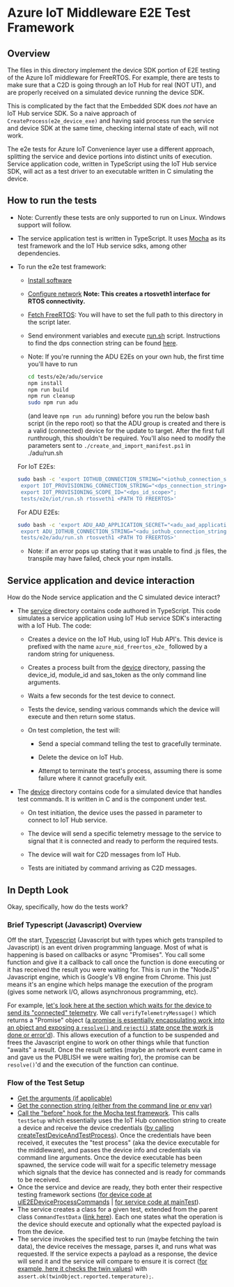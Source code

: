 # Azure IoT Middleware E2E Test Framework

## Overview

The files in this directory implement the device SDK portion of E2E testing of the Azure IoT middleware for FreeRTOS. For example, there are tests to make sure that a C2D is going through an IoT Hub for real (NOT UT), and are properly received on a simulated device running the device SDK.

This is complicated by the fact that the Embedded SDK does *not* have an IoT Hub service SDK. So a naive approach of `CreateProcess(e2e_device_exe)` and having said process run the service and device SDK at the same time, checking internal state of each, will not work.

The e2e tests for Azure IoT Convenience layer use a different approach, splitting the service and device portions into distinct units of execution. Service application code, written in TypeScript using the IoT Hub service SDK, will act as a test driver to an executable written in C simulating the device.

## How to run the tests

* Note: Currently these tests are only supported to run on Linux. Windows support will follow.

* The service application test is written in TypeScript. It uses [Mocha](https://mochajs.org/) as its test framework and the IoT Hub service sdks, among other dependencies.

* To run the e2e test framework:

  * [Install software](../../.github/scripts/install_software.sh)

  * [Configure network](../../.github/scripts/init_linux_port_vm_network.sh) **Note: This creates a rtosveth1 interface for RTOS connectivity.**

  * [Fetch FreeRTOS](../../.github/scripts/fetch_freertos.sh): You will have to set the full path to this directory in the script later.

  * Send environment variables and execute [run.sh](./iot/run.sh) script. Instructions to find the dps connection string can be found [here](https://learn.microsoft.com/cli/azure/iot/dps/connection-string?view=azure-cli-latest).
  * Note: If you're running the ADU E2Es on your own hub, the first time you'll have to run 
    ``` sh
    cd tests/e2e/adu/service
    npm install
    npm run build
    npm run cleanup
    sudo npm run adu 
    ```
    (and leave `npm run adu` running) before you run the below bash script (in the repo root) so that the ADU group is created and there is a valid (connected) device for the update to target. After the first full runthrough, this shouldn't be required. You'll also need to modify the parameters sent to `./create_and_import_manifest.ps1` in ./adu/run.sh

  For IoT E2Es:
  ``` sh
  sudo bash -c 'export IOTHUB_CONNECTION_STRING="<iothub_connection_string>";
   export IOT_PROVISIONING_CONNECTION_STRING="<dps_connection_string>";
   export IOT_PROVISIONING_SCOPE_ID="<dps_id_scope>";
   tests/e2e/iot/run.sh rtosveth1 <PATH TO FREERTOS>'
  ```
  For ADU E2Es:
  ``` sh
  sudo bash -c 'export ADU_AAD_APPLICATION_SECRET="<adu_aad_application_secret>";
   export ADU_IOTHUB_CONNECTION_STRING="<adu_iothub_connection_string>";
   tests/e2e/adu/run.sh rtosveth1 <PATH TO FREERTOS>'
  ```
  

  * Note: if an error pops up stating that it was unable to find .js files, the transpile may have failed, check your npm installs.

## Service application and device interaction

How do the Node service application and the C simulated device interact?

* The [service](./iot/service) directory contains code authored in TypeScript. This code simulates a service application using IoT Hub service SDK's interacting with a IoT Hub. The code:

  * Creates a device on the IoT Hub, using IoT Hub API's. This device is prefixed with the name `azure_mid_freertos_e2e_` followed by a random string for uniqueness.

  * Creates a process built from the [device](./iot/device) directory, passing the device_id, module_id and sas_token as the only command line arguments.

  * Waits a few seconds for the test device to connect.

  * Tests the device, sending various commands which the device will execute and then return some status.

  * On test completion, the test will:

    * Send a special command telling the test to gracefully terminate.

    * Delete the device on IoT Hub.

    * Attempt to terminate the test's process, assuming there is some failure where it cannot gracefully exit.

* The [device](./iot/device) directory contains code for a simulated device that handles test commands. It is written in C and is the component under test.

  * On test initiation, the device uses the passed in parameter to connect to IoT Hub service.

  * The device will send a specific telemetry message to the service to signal that it is connected and ready to perform the required tests.

  * The device will wait for C2D messages from IoT Hub.

  * Tests are initiated by command arriving as C2D messages.

## In Depth Look

Okay, specifically, how do the tests work?

### Brief Typescript (Javascript) Overview

Off the start, [Typescript](https://www.typescriptlang.org/) (Javascript but with types which gets transpiled to Javascript) is an event driven programming language. Most of what is happening is based on callbacks or async "Promises". You call some function and give it a callback to call once the function is done executing or it has received the result you were waiting for. This is run in the "NodeJS" Javascript engine, which is Google's V8 engine from Chrome. This just means it's an engine which helps manage the execution of the program (gives some network I/O, allows asynchronous programming, etc).

For example, [let's look here at the section which waits for the device to send its "connected" telemetry](./iot/service/common/e2e_test_core.ts#L445-L450). We call `verifyTelemetryMessage()` which returns a "Promise" object ([a promise is essentially encapsulating work into an object and exposing a `resolve()` and `reject()` state once the work is done or error'd](https://developer.mozilla.org/docs/Web/JavaScript/Reference/Global_Objects/Promise)). This allows execution of a function to be suspended and frees the Javascript engine to work on other things while that function "awaits" a result. Once the result settles (maybe an network event came in and gave us the PUBLISH we were waiting for), the promise can be `resolve()`'d and the execution of the function can continue.

### Flow of the Test Setup

* [Get the arguments (if applicable)](./iot/service/iothub_client/e2e_iot_hub_client_test.ts#L60-L87)
* [Get the connection string (either from the command line or env var)](./iot/service/iothub_client/e2e_iot_hub_client_test.ts#L90)
* [Call the "before" hook for the Mocha test framework](./iot/service/iothub_client/e2e_iot_hub_client_test.ts#L96). This calls `testSetup` which essentially uses the IoT Hub connection string to create a device and receive the device credentials ([by calling createTestDeviceAndTestProcess](./iot/service/common/e2e_test_core.ts#L426-L453)). Once the credentials have been received, it executes the "test process" (aka the device executable for the middleware), and passes the device info and credentials via command line arguments. Once the device executable has been spawned, the service code will wait for a specific telemetry message which signals that the device has connected and is ready for commands to be received.
* Once the service and device are ready, they both enter their respective testing framework sections ([for device code at ulE2EDeviceProcessCommands](./iot/device/e2e_device_commands.c#L1186) | [for service code at mainTest](./iot/service/iothub_client/e2e_iot_hub_client_test.ts#L116)).
* The service creates a class for a given test, extended from the parent class `CommandTestData` ([link here](./iot/service/common/e2e_test_commands.ts#L26)). Each one states what the operation is the device should execute and optionally what the expected payload is from the device.
* The service invokes the specified test to run (maybe fetching the twin data), the device receives the message, parses it, and runs what was requested. If the service expects a payload as a response, the device will send it and the service will compare to ensure it is correct ([for example, here it checks the twin values](./iot/service/iothub_client/e2e_iot_hub_client_test.ts#L228-233)) with `assert.ok(twinObject.reported.temperature);`.
